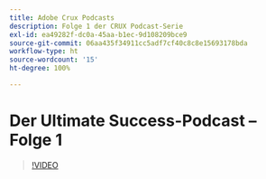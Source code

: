 ```yaml
---
title: Adobe Crux Podcasts
description: Folge 1 der CRUX Podcast-Serie
exl-id: ea49282f-dc0a-45aa-b1ec-9d108209bce9
source-git-commit: 06aa435f34911cc5adf7cf40c8c8e15693178bda
workflow-type: ht
source-wordcount: '15'
ht-degree: 100%

---
```


# Der Ultimate Success-Podcast – Folge 1

>[!VIDEO](https://video.tv.adobe.com/v/3428393?quality=12learn=on)

